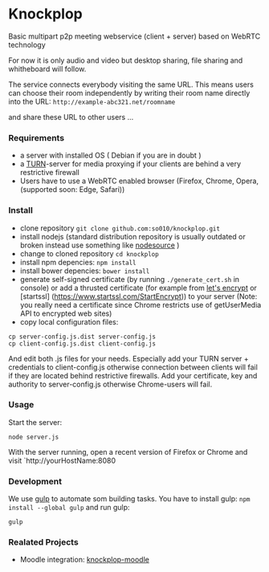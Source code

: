 Knockplop 
=========

Basic multipart p2p meeting webservice (client + server) based on WebRTC technology

For now it is only audio and video but desktop sharing, file sharing and whitheboard will follow.

The service connects everybody visiting the same URL. This means users can choose their room independently by writing their room name directly into the URL: `http://example-abc321.net/roomname`

and share these URL to other users ...

### Requirements

- a server with installed OS ( Debian if you are in doubt )
- a [TURN](https://github.com/coturn/coturn)-server for media proxying if your clients are behind a very restrictive firewall
- Users have to use a WebRTC enabled browser (Firefox, Chrome, Opera, (supported soon: Edge, Safari))

### Install

- clone repository `git clone github.com:so010/knockplop.git`
- install nodejs (standard distribution repository is usually outdated or broken instead use something like [nodesource](https://nodejs.org/en/download/package-manager) )  
- change to cloned repository `cd knockplop`
- install npm depencies: `npm install` 
- install bower depencies: `bower install`
- generate self-signed certificate (by running `./generate_cert.sh` in console) or add a thrusted certificate (for example from [let's encrypt](https://letsencrypt.org) or [startssl] (https://www.startssl.com/StartEncrypt)) to your server
(Note: you really need a certificate since Chrome restricts use of getUserMedia API to encrypted web sites)
- copy local configuration files:
```shell
cp server-config.js.dist server-config.js
cp client-config.js.dist client-config.js
```
And edit both .js files for your needs. Especially add your TURN server + credentials to client-config.js otherwise connection between clients will fail if they are located behind restrictive firewalls. Add your certificate, key and authority to server-config.js otherwise Chrome-users will fail.


### Usage

Start the server:

```shell
node server.js
```

With the server running, open a recent version of Firefox or Chrome and visit `http://yourHostName:8080


### Development

We use [gulp](http://gulpjs.com) to automate som building tasks. 
You have to install gulp: `npm install --global gulp`
and run gulp: 
```shell
gulp
```

### Realated Projects

- Moodle integration: [knockplop-moodle](https://github.com/misi/knockplop-moodle)
